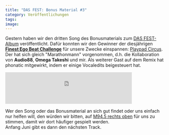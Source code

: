 ```yaml
---
title: "DAS FEST: Bonus Material #3"
category: Veröffentlichungen
tags: 
image: 
---
```


Gestern haben wir den dritten Song des Bonusmaterials zum [DAS FEST-Album](http://dasfest.bandcamp.com/) veröffentlicht. Dafür konnten wir den Gewinner der diesjährigen [**Finest Ego Beat Challenge**](http://alltagskunst.blog.com/2011/05/01/finest-ego-weekend/) für unsere Zwecke einspannen: [Playpad Circus](http://playpadcircus.com/). Der hat sich gleich "Marathonmann" vorgenommen, d.h. die Kollaboration von **Audio88**, **Omega Takeshi** und mir. Als weiterer Gast auf dem Remix hat phonatic mitgewirkt, indem er einige Vocaledits beigesteuert hat.  
<iframe width="400" height="100" style="position: relative; display: block; width: 400px; height: 100px;" src="http://bandcamp.com/EmbeddedPlayer/v=2/track=4049150066/size=venti/bgcol=FFFFFF/linkcol=E60003/" allowtransparency="true" frameborder="0"></iframe>
  
Wer den Song oder das Bonusmaterial an sich gut findet oder uns einfach nur helfen will, den würden wir bitten, auf [M94.5 rechts oben](http://www.m945.de/) für uns zu stimmen, damit wir dort häufiger gespielt werden.  
Anfang Juni gibt es dann den nächsten Track.